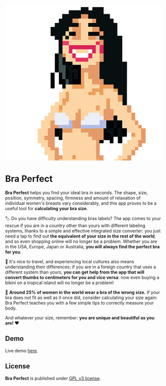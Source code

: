 ![Bra Perfect Logo](https://github.com/FL3R/bra-perfect/blob/master/images/logo.png?raw=true)
# Bra Perfect

**Bra Perfect** helps you find your ideal bra in seconds. The shape, size, position, symmetry, spacing, firmness and amount of relaxation of individual women's breasts vary considerably, and this app proves to be a useful tool for **calculating your bra size**.

🏷️ Do you have difficulty understanding bras labels? The app comes to your rescue if you are in a country other than yours with different labeling systems, thanks to a simple and effective integrated size converter: you just need a tap to find out **the equivalent of your size in the rest of the world**, and so even shopping online will no longer be a problem. Whether you are in the USA, Europe, Japan or Australia, **you will always find the perfect bra for you**.

👙 It's nice to travel, and experiencing local cultures also means understanding their differences; if you are in a foreign country that uses a different system than yours, **you can get help from the app that will convert thumbs to centimeters for you and vice versa**: now even buying a bikini on a tropical island will no longer be a problem!

📏 **Around 25% of women in the world wear a bra of the wrong size.** If your bra does not fit as well as it once did, consider calculating your size again: Bra Perfect teaches you with a few simple tips to correctly measure your body.

And whatever your size, remember: **you are unique and beautiful as you are!** ❤️

## Demo

Live demo [here](https://fl3r.github.io/bra-perfect/).

## License
**Bra Perfect** is published under [GPL v3 license](https://github.com/FL3R/bra-perfect/blob/master/LICENSE).
